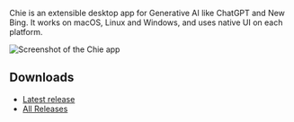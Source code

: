Chie is an extensible desktop app for Generative AI like ChatGPT and
New Bing. It works on macOS, Linux and Windows, and uses native UI on each
platform.

<style>
html img.screenshot-dark { display: none }
html.dark img.screenshot-light { display: none }
html.dark img.screenshot-dark { display: block }
</style>

<img src="/introduction/screenshot.png" alt="Screenshot of the Chie app" class="screenshot-light">
<img src="/introduction/screenshot_dark.png" alt="Screenshot of the Chie app" class="screenshot-dark">

## Downloads

<ul>
  <li><a href="https://github.com/chieapp/chie/releases/latest">
      Latest release <span id="version"></span>
  </a></li>
  <li><a href="https://github.com/chieapp/chie/releases">All Releases</a></li>
</ul>

<script>
  fetch('https://api.github.com/repos/chieapp/chie/releases/latest')
    .then(response => response.json())
    .then(data => {
      if (data?.tag_name)
        version.textContent = `(${data.tag_name})`;
    })
</script>
